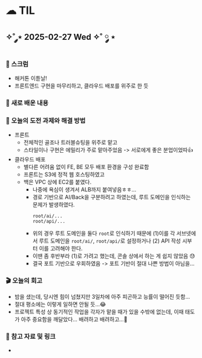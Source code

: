 # ☁︎ TIL

## ✧˚ ༘⋆ 2025-02-27 Wed ✧˚ ༘ ⋆

### 💬 스크럼
- 해커톤 이튿날!
- 프론트엔드 구현을 마무리하고, 클라우드 배포를 위주로 한 듯

### 🖤 새로 배운 내용
#### 

### 🏁 오늘의 도전 과제와 해결 방법
- 프론트
    - 전체적인 골조나 트러블슈팅을 위주로 맡고
    - 스타일이나 구현은 에밀리가 주로 맡아주었음 -> 서로에게 좋은 분업이었따👍
- 클라우드 배포
    - 별다른 어려움 없이 FE, BE 모두 배포 환경을 구성 완료함
    - 프론트는 S3에 정적 웹 호스팅하였고
    - 백은 VPC 상에 EC2를 붙였다.
        - 나중에 욕심이 생겨서 ALB까지 붙여넣음ㅎㅎ...
        - 경로 기반으로 AI/Back을 구분하려고 하였는데, 루트 도메인을 인식하는 문제가 발생하였다.
            ```
            root/ai/...
            root/api/...
            ````
        - 위의 경우 루트 도메인을 둘다 `root`로 인식하기 때문에 (1)이를 각 서브넷에서 루트 도메인을 `root/ai/`, `root/api/`로 설정하거나 (2) API 작성 시부터 이를 고려해야 한다.
        - 이땐 좀 후반부라 (1)로 가려고 했는데, 콘솔 상에서 하는 게 쉽지 않았음 😓
        - 결국 포트 기반으로 우회하였음 -> 포트 기반이 절대 나쁜 방법이 아님을...
        

### 🎬 오늘의 회고
- 밤을 샜는데, 당시엔 힘이 넘쳤지만 3일차에 아주 피곤하고 능률이 떨어진 듯함...
- 절대 평소에는 이렇게 일하면 안될 듯...😂
- 프로젝트 특성 상 동기적인 작업을 각자가 맡을 때가 있을 수밖에 없는데, 이때 태도가 아주 중요함을 깨달았다... 배려하고 배려하고...🌺

### 👀 참고 자료 및 링크
- 
